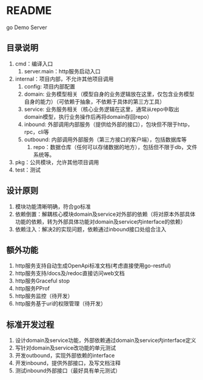 # README
go Demo Server

## 目录说明
1. cmd：编译入口
   1. server.main：http服务启动入口
2. internal：项目内部，不允许其他项目调用
   1. config: 项目内部配置
   2. domain: 业务模型相关（模型自身的业务逻辑放在这里，仅包含业务模型自身的能力）（可依赖于抽象，不依赖于具体的第三方工具）
   3. service: 业务服务相关（核心业务逻辑在这里，通常从repo中取出domain模型，执行业务操作后再将domain存回repo）
   4. inbound: 外部调用内部服务（提供给外部的接口），包块但不限于http，rpc，cli等
   5. outbound: 内部调用外部服务（第三方接口的客户端），包括数据库等
      1. repo：数据仓库（任何可以存储数据的地方），包括但不限于db，文件系统等。
3. pkg：公共模块，允许其他项目调用
4. test：测试

## 设计原则
1. 模块功能清晰明确，符合go标准
2. 依赖倒置：解耦核心模块domain及service对外部的依赖（将对原本外部具体功能的依赖，转为外部具体功能对domain及service内interface的依赖）
3. 依赖注入：解决2的实现问题，依赖通过inbound接口处组合注入

## 额外功能
1. http服务支持自动生成OpenApi标准文档(考虑直接使用go-restful)
2. http服务支持/docs及/redoc直接访问web文档
3. http服务Graceful stop
4. http服务PProf
5. http服务监控（待开发）
7. http服务基于uri的权限管理（待开发）

## 标准开发过程
1. 设计domain及service功能，外部依赖通过domain及service内interface定义
2. 写针对domain及service改功能的单元测试
3. 开发outbound，实现外部依赖的interface
4. 开发inbound，提供外部接口，及写文档注释
5. 测试inbound外部接口（最好具有单元测试）
